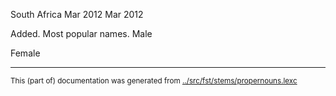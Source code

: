 







































South Africa
Mar 2012
Mar 2012

Added. Most popular names.
Male


Female






























* * *
<small>This (part of) documentation was generated from [../src/fst/stems/propernouns.lexc](http://github.com/giellalt/lang-gle/blob/main/../src/fst/stems/propernouns.lexc)</small>